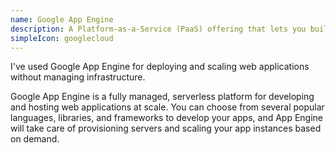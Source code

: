```yaml
---
name: Google App Engine
description: A Platform-as-a-Service (PaaS) offering that lets you build and deploy applications on Google's infrastructure
simpleIcon: googlecloud
---
```


I've used Google App Engine for deploying and scaling web applications without managing infrastructure.

Google App Engine is a fully managed, serverless platform for developing and hosting web applications at scale. You can choose from several popular languages, libraries, and frameworks to develop your apps, and App Engine will take care of provisioning servers and scaling your app instances based on demand.